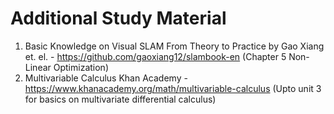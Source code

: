 # Additional Study Material
1. Basic Knowledge on Visual SLAM
From Theory to Practice by Gao Xiang et. el.  - https://github.com/gaoxiang12/slambook-en (Chapter 5 Non-Linear Optimization) 
2. Multivariable Calculus Khan Academy - https://www.khanacademy.org/math/multivariable-calculus (Upto unit 3 for basics on multivariate differential calculus)